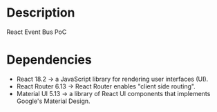 # Description
React Event Bus PoC

# Dependencies

- React 18.2 -> a JavaScript library for rendering user interfaces (UI).
- React Router 6.13 -> React Router enables "client side routing".
- Material UI 5.13 -> a library of React UI components that implements Google's Material Design.

